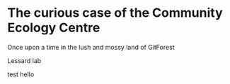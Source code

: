 # The curious case of the Community Ecology Centre

Once upon a time in the lush and mossy land of GitForest


Lessard lab

test
hello
